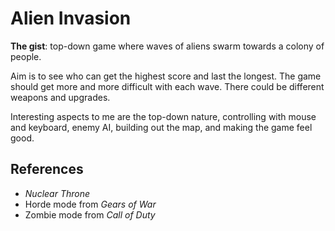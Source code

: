 # Alien Invasion

**The gist**: top-down game where waves of aliens swarm towards a colony of people.

Aim is to see who can get the highest score and last the longest. The game should get more and more difficult with each wave. There could be different weapons and upgrades.

Interesting aspects to me are the top-down nature, controlling with mouse and keyboard, enemy AI, building out the map, and making the game feel good.

## References

- _Nuclear Throne_
- Horde mode from _Gears of War_
- Zombie mode from _Call of Duty_
